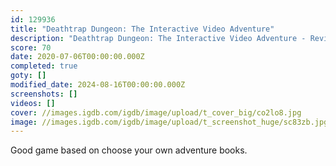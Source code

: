 ```yaml
---
id: 129936
title: "Deathtrap Dungeon: The Interactive Video Adventure"
description: "Deathtrap Dungeon: The Interactive Video Adventure - Review"
score: 70
date: 2020-07-06T00:00:00.000Z
completed: true
goty: []
modified_date: 2024-08-16T00:00:00.000Z
screenshots: []
videos: []
cover: //images.igdb.com/igdb/image/upload/t_cover_big/co2lo8.jpg
image: //images.igdb.com/igdb/image/upload/t_screenshot_huge/sc83zb.jpg
---
```

Good game based on choose your own adventure books.